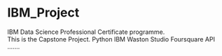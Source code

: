 # IBM_Project
IBM Data Science Professional Certificate programme.  
This is the Capstone Project.
Python
IBM Waston Studio
Foursquare API
.......
